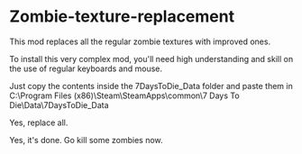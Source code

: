 # Zombie-texture-replacement
This mod replaces all the regular zombie textures with improved ones.

To install this very complex mod, you'll need high understanding and skill on the use of regular keyboards and mouse.

Just copy the contents inside the 7DaysToDie_Data folder and paste them in C:\Program Files (x86)\Steam\SteamApps\common\7 Days To Die\Data\7DaysToDie_Data

Yes, replace all.

Yes, it's done. Go kill some zombies now.
